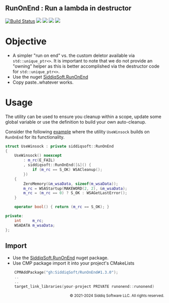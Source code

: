 RunOnEnd : Run a lambda in destructor
-------------------------------------------

[![Build Status](https://dev.azure.com/siddiqsoft/siddiqsoft/_apis/build/status/SiddiqSoft.RunOnEnd?branchName=main)](https://dev.azure.com/siddiqsoft/siddiqsoft/_build/latest?definitionId=10&branchName=main)
![](https://img.shields.io/nuget/v/SiddiqSoft.RunOnEnd)
![](https://img.shields.io/github/v/tag/SiddiqSoft/RunOnEnd)
![](https://img.shields.io/azure-devops/tests/siddiqsoft/siddiqsoft/10)
![](https://img.shields.io/azure-devops/coverage/siddiqsoft/siddiqsoft/10)


# Objective
- A simpler "run on end" vs. the custom deletor available via `std::unique_ptr<>`. It is important to note that we do not provide an "owning" helper as this is better accomplished via the destructor code for `std::unique_ptr<>`.
- Use the nuget [SiddiqSoft.RunOnEnd](https://www.nuget.org/packages/SiddiqSoft.RunOnEnd/)
- Copy paste..whatever works.

# Usage

The utility can be used to ensure you cleanup within a scope, update some global variable or use the definition to build your own auto-cleanup.

Consider the following [example](tests/test.cpp) where the utility `UseWinsock` builds on `RunOnEnd` for its functionality.

```cpp
struct UseWinsock : private siddiqsoft::RunOnEnd
{
    UseWinsock() noexcept
        : m_rc(E_FAIL)
        , siddiqsoft::RunOnEnd([&]() {
            if (m_rc == S_OK) WSACleanup();
        })
    {
        ZeroMemory(&m_wsaData, sizeof(m_wsaData));
        m_rc = WSAStartup(MAKEWORD(2, 2), &m_wsaData);
        m_rc = (m_rc == 0) ? S_OK : WSAGetLastError();
    }

    operator bool() { return (m_rc == S_OK); }

private:
    int     m_rc;
    WSADATA m_wsaData;
};
```

## Import

- Use the [SiddiqSoft.RunOnEnd](https://nuget.org/packages/SiddiqSoft.RunOnEnd) nuget package.
- Use CMP package import it into your project's CMakeLists

```cpp
    CPMAddPackage("gh:SiddiqSoft/RunOnEnd#1.3.0");
    ..
    ..
    target_link_libraries(your-project PRIVATE runonend::runonend)
```

<small align="right">

&copy; 2021-2024 Siddiq Software LLC. All rights reserved.

</small>
